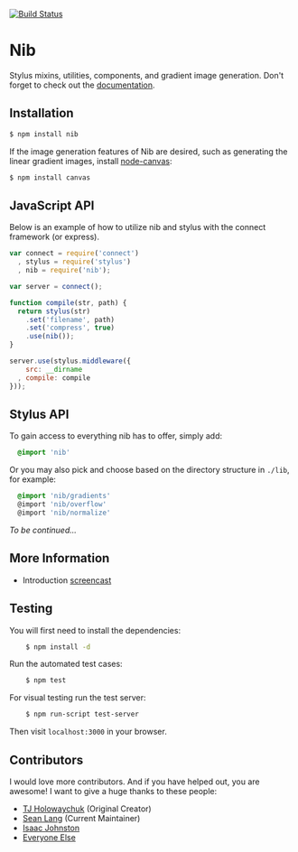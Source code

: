 [![Build Status](https://travis-ci.org/tj/nib.png?branch=master)](https://travis-ci.org/tj/nib)

# Nib

Stylus mixins, utilities, components, and gradient image generation. Don't forget to check out the [documentation](http://tj.github.io/nib/).

## Installation

```bash
$ npm install nib
```

If the image generation features of Nib are desired, such as generating the linear gradient images, install [node-canvas](http://github.com/learnboost/node-canvas):

```bash
$ npm install canvas
```

## JavaScript API

Below is an example of how to utilize nib and stylus with the connect framework (or express).

```javascript
var connect = require('connect')
  , stylus = require('stylus')
  , nib = require('nib');

var server = connect();

function compile(str, path) {
  return stylus(str)
    .set('filename', path)
    .set('compress', true)
    .use(nib());
}

server.use(stylus.middleware({
    src: __dirname
  , compile: compile
}));
```

## Stylus API

To gain access to everything nib has to offer, simply add:

```css
  @import 'nib'
```

Or you may also pick and choose based on the directory structure in `./lib`, for example:

```css
  @import 'nib/gradients'
  @import 'nib/overflow'
  @import 'nib/normalize'
```

_To be continued..._

## More Information

- Introduction [screencast](http://www.screenr.com/M6a)

## Testing

You will first need to install the dependencies:

```bash
    $ npm install -d
```

Run the automated test cases:

```bash
    $ npm test
```

For visual testing run the test server:

```bash
    $ npm run-script test-server
```

Then visit `localhost:3000` in your browser.

## Contributors

I would love more contributors. And if you have helped out, you are awesome! I want to give a huge thanks to these people:

- [TJ Holowaychuk](https://github.com/tj) (Original Creator)
- [Sean Lang](https://github.com/slang800) (Current Maintainer)
- [Isaac Johnston](https://github.com/superstructor)
- [Everyone Else](https://github.com/tj/nib/contributors)
